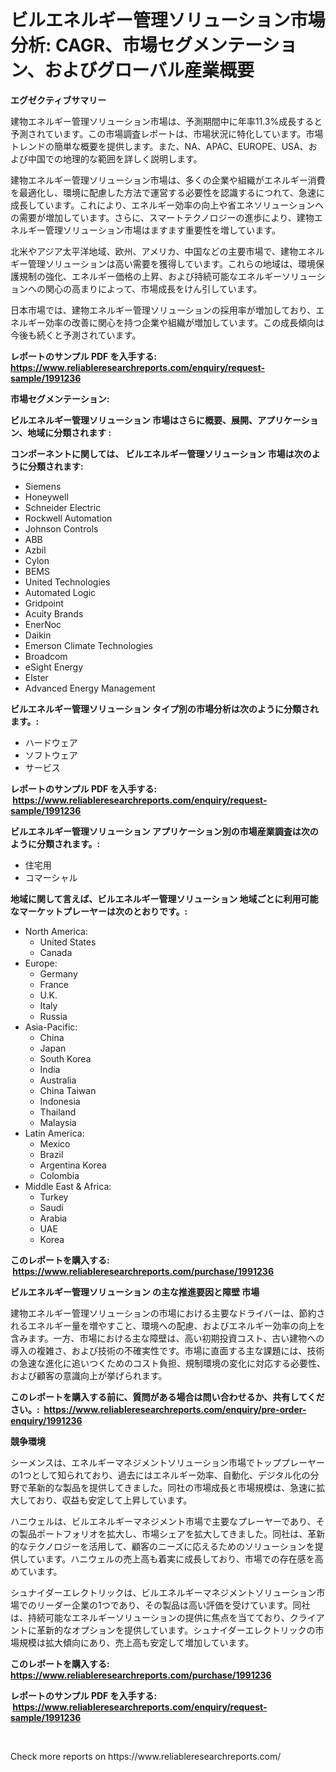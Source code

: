 <p><h1>ビルエネルギー管理ソリューション市場分析: CAGR、市場セグメンテーション、およびグローバル産業概要</h1></p><p><strong>エグゼクティブサマリー</strong></p>
<p><p>建物エネルギー管理ソリューション市場は、予測期間中に年率11.3%成長すると予測されています。この市場調査レポートは、市場状況に特化しています。市場トレンドの簡単な概要を提供します。また、NA、APAC、EUROPE、USA、および中国での地理的な範囲を詳しく説明します。</p><p>建物エネルギー管理ソリューション市場は、多くの企業や組織がエネルギー消費を最適化し、環境に配慮した方法で運営する必要性を認識するにつれて、急速に成長しています。これにより、エネルギー効率の向上や省エネソリューションへの需要が増加しています。さらに、スマートテクノロジーの進歩により、建物エネルギー管理ソリューション市場はますます重要性を増しています。</p><p>北米やアジア太平洋地域、欧州、アメリカ、中国などの主要市場で、建物エネルギー管理ソリューションは高い需要を獲得しています。これらの地域は、環境保護規制の強化、エネルギー価格の上昇、および持続可能なエネルギーソリューションへの関心の高まりによって、市場成長をけん引しています。</p><p>日本市場では、建物エネルギー管理ソリューションの採用率が増加しており、エネルギー効率の改善に関心を持つ企業や組織が増加しています。この成長傾向は今後も続くと予測されています。</p></p>
<p><strong>レポートのサンプル PDF を入手する: <a href="https://www.reliableresearchreports.com/enquiry/request-sample/1991236">https://www.reliableresearchreports.com/enquiry/request-sample/1991236</a></strong></p>
<p><strong>市場セグメンテーション:</strong></p>
<p><strong> ビルエネルギー管理ソリューション 市場はさらに概要、展開、アプリケーション、地域に分類されます :</strong></p>
<p><strong>コンポーネントに関しては、 ビルエネルギー管理ソリューション 市場は次のように分類されます: &nbsp;</strong></p>
<p><ul><li>Siemens</li><li>Honeywell</li><li>Schneider Electric</li><li>Rockwell Automation</li><li>Johnson Controls</li><li>ABB</li><li>Azbil</li><li>Cylon</li><li>BEMS</li><li>United Technologies</li><li>Automated Logic</li><li>Gridpoint</li><li>Acuity Brands</li><li>EnerNoc</li><li>Daikin</li><li>Emerson Climate Technologies</li><li>Broadcom</li><li>eSight Energy</li><li>Elster</li><li>Advanced Energy Management</li></ul></p>
<p><strong> ビルエネルギー管理ソリューション タイプ別の市場分析は次のように分類されます。:</strong></p>
<p><ul><li>ハードウェア</li><li>ソフトウェア</li><li>サービス</li></ul></p>
<p><strong>レポートのサンプル PDF を入手する: &nbsp;<a href="https://www.reliableresearchreports.com/enquiry/request-sample/1991236">https://www.reliableresearchreports.com/enquiry/request-sample/1991236</a></strong></p>
<p><strong> ビルエネルギー管理ソリューション アプリケーション別の市場産業調査は次のように分類されます。:</strong></p>
<p><ul><li>住宅用</li><li>コマーシャル</li></ul></p>
<p><strong>地域に関して言えば、ビルエネルギー管理ソリューション 地域ごとに利用可能なマーケットプレーヤーは次のとおりです。:</strong></p>
<p><ul>
    <li>
        North America:
        <ul>
            <li>United States</li>
            <li>Canada</li>
        </ul>
    </li>
    <li>
        Europe:
        <ul>
            <li>Germany</li>
            <li>France</li>
            <li>U.K.</li>
            <li>Italy</li>
            <li>Russia</li>
        </ul>
    </li>
    <li>
        Asia-Pacific:
        <ul>
            <li>China</li>
            <li>Japan</li>
            <li>South Korea</li>
            <li>India</li>
            <li>Australia</li>
            <li>China Taiwan</li>
            <li>Indonesia</li>
            <li>Thailand</li>
            <li>Malaysia</li>
        </ul>
    </li>
    <li>
        Latin America:
        <ul>
            <li>Mexico</li>
            <li>Brazil</li>
            <li>Argentina Korea</li>
            <li>Colombia</li>
        </ul>
    </li>
    <li>
        Middle East & Africa:
        <ul>
            <li>Turkey</li>
            <li>Saudi</li>
            <li>Arabia</li>
            <li>UAE</li>
            <li>Korea</li>
        </ul>
    </li>
    </ul></p>
<p><strong>このレポートを購入する: &nbsp;<a href="https://www.reliableresearchreports.com/purchase/1991236">https://www.reliableresearchreports.com/purchase/1991236</a></strong></p>
<p><strong>ビルエネルギー管理ソリューション の主な推進要因と障壁 市場</strong></p>
<p><p>建物エネルギー管理ソリューションの市場における主要なドライバーは、節約されるエネルギー量を増やすこと、環境への配慮、およびエネルギー効率の向上を含みます。一方、市場における主な障壁は、高い初期投資コスト、古い建物への導入の複雑さ、および技術の不確実性です。市場に直面する主な課題には、技術の急速な進化に追いつくためのコスト負担、規制環境の変化に対応する必要性、および顧客の意識向上が挙げられます。</p></p>
<p><strong>このレポートを購入する前に、質問がある場合は問い合わせるか、共有してください。:&nbsp; <a href="https://www.reliableresearchreports.com/enquiry/pre-order-enquiry/1991236">https://www.reliableresearchreports.com/enquiry/pre-order-enquiry/1991236</a></strong></p>
<p><strong>競争環境</strong></p>
<p><p>シーメンスは、エネルギーマネジメントソリューション市場でトッププレーヤーの1つとして知られており、過去にはエネルギー効率、自動化、デジタル化の分野で革新的な製品を提供してきました。同社の市場成長と市場規模は、急速に拡大しており、収益も安定して上昇しています。</p><p>ハニウェルは、ビルエネルギーマネジメント市場で主要なプレーヤーであり、その製品ポートフォリオを拡大し、市場シェアを拡大してきました。同社は、革新的なテクノロジーを活用して、顧客のニーズに応えるためのソリューションを提供しています。ハニウェルの売上高も着実に成長しており、市場での存在感を高めています。</p><p>シュナイダーエレクトリックは、ビルエネルギーマネジメントソリューション市場でのリーダー企業の1つであり、その製品は高い評価を受けています。同社は、持続可能なエネルギーソリューションの提供に焦点を当てており、クライアントに革新的なオプションを提供しています。シュナイダーエレクトリックの市場規模は拡大傾向にあり、売上高も安定して増加しています。</p></p>
<p><strong>このレポートを購入する: &nbsp; <a href="https://www.reliableresearchreports.com/purchase/1991236">https://www.reliableresearchreports.com/purchase/1991236</a></strong></p>
<p><strong>レポートのサンプル PDF を入手する: &nbsp;<a href="https://www.reliableresearchreports.com/enquiry/request-sample/1991236">https://www.reliableresearchreports.com/enquiry/request-sample/1991236</a></strong><strong></strong></p>
<p>&nbsp;</p>
<p>Check more reports on https://www.reliableresearchreports.com/</p>